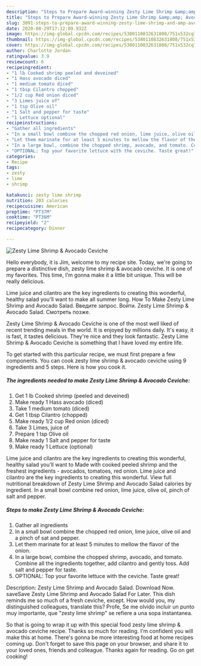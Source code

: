 ```yaml
---
description: "Steps to Prepare Award-winning Zesty Lime Shrimp &amp;amp; Avocado Ceviche"
title: "Steps to Prepare Award-winning Zesty Lime Shrimp &amp;amp; Avocado Ceviche"
slug: 3091-steps-to-prepare-award-winning-zesty-lime-shrimp-and-amp-avocado-ceviche
date: 2020-08-29T17:12:09.932Z
image: https://img-global.cpcdn.com/recipes/5380110832631808/751x532cq70/zesty-lime-shrimp-avocado-ceviche-recipe-main-photo.jpg
thumbnail: https://img-global.cpcdn.com/recipes/5380110832631808/751x532cq70/zesty-lime-shrimp-avocado-ceviche-recipe-main-photo.jpg
cover: https://img-global.cpcdn.com/recipes/5380110832631808/751x532cq70/zesty-lime-shrimp-avocado-ceviche-recipe-main-photo.jpg
author: Charlotte Jordan
ratingvalue: 3.9
reviewcount: 6
recipeingredient:
- "1 lb Cooked shrimp peeled and deveined"
- "1 Hass avocado diced"
- "1 medium tomato diced"
- "1 tbsp Cilantro chopped"
- "1/2 cup Red onion diced"
- "3 Limes juice of"
- "1 tsp Olive oil"
- "1 Salt and pepper for taste"
- "1 Lettuce optional"
recipeinstructions:
- "Gather all ingredients"
- "In a small bowl combine the chopped red onion, lime juice, olive oil and a pinch of sat and pepper."
- "Let them marinate for at least 5 minutes to mellow the flavor of the onion."
- "In a large bowl, combine the chopped shrimp, avocado, and tomato. Combine all the ingredients together, add cilantro and gently toss. Add salt and pepper for taste."
- "OPTIONAL: Top your favorite lettuce with the ceviche. Taste great!"
categories:
- Recipe
tags:
- zesty
- lime
- shrimp

katakunci: zesty lime shrimp 
nutrition: 203 calories
recipecuisine: American
preptime: "PT37M"
cooktime: "PT36M"
recipeyield: "2"
recipecategory: Dinner

---
```



![Zesty Lime Shrimp &amp; Avocado Ceviche](https://img-global.cpcdn.com/recipes/5380110832631808/751x532cq70/zesty-lime-shrimp-avocado-ceviche-recipe-main-photo.jpg)

Hello everybody, it is Jim, welcome to my recipe site. Today, we're going to prepare a distinctive dish, zesty lime shrimp &amp; avocado ceviche. It is one of my favorites. This time, I'm gonna make it a little bit unique. This will be really delicious.

Lime juice and cilantro are the key ingredients to creating this wonderful, healthy salad you&#39;ll want to make all summer long. How To Make Zesty Lime Shrimp and Avocado Salad. Введите запрос. Войти. Zesty Lime Shrimp &amp; Avocado Salad. Смотреть позже.

Zesty Lime Shrimp &amp; Avocado Ceviche is one of the most well liked of recent trending meals in the world. It is enjoyed by millions daily. It's easy, it is fast, it tastes delicious. They're nice and they look fantastic. Zesty Lime Shrimp &amp; Avocado Ceviche is something that I have loved my entire life.


To get started with this particular recipe, we must first prepare a few components. You can cook zesty lime shrimp &amp; avocado ceviche using 9 ingredients and 5 steps. Here is how you cook it.

<!--inarticleads1-->

##### The ingredients needed to make Zesty Lime Shrimp &amp; Avocado Ceviche:

1. Get 1 lb Cooked shrimp (peeled and deveined)
1. Make ready 1 Hass avocado (diced)
1. Take 1 medium tomato (diced)
1. Get 1 tbsp Cilantro (chopped)
1. Make ready 1/2 cup Red onion (diced)
1. Take 3 Limes, juice of
1. Prepare 1 tsp Olive oil
1. Make ready 1 Salt and pepper for taste
1. Make ready 1 Lettuce (optional)


Lime juice and cilantro are the key ingredients to creating this wonderful, healthy salad you&#39;ll want to Made with cooked peeled shrimp and the freshest ingredients - avocados, tomatoes, red onion. Lime juice and cilantro are the key ingredients to creating this wonderful. View full nutritional breakdown of Zesty Lime Shrimp and Avocado Salad calories by ingredient. In a small bowl combine red onion, lime juice, olive oil, pinch of salt and pepper. 

<!--inarticleads2-->

##### Steps to make Zesty Lime Shrimp &amp; Avocado Ceviche:

1. Gather all ingredients
1. In a small bowl combine the chopped red onion, lime juice, olive oil and a pinch of sat and pepper.
1. Let them marinate for at least 5 minutes to mellow the flavor of the onion.
1. In a large bowl, combine the chopped shrimp, avocado, and tomato. Combine all the ingredients together, add cilantro and gently toss. Add salt and pepper for taste.
1. OPTIONAL: Top your favorite lettuce with the ceviche. Taste great!


Description: Zesty Lime Shrimp and Avocado Salad. Download Now. saveSave Zesty Lime Shrimp and Avocado Salad For Later. This dish reminds me so much of a fresh ceviche, except. How would you, my distinguished colleagues, translate this? Profe, Se me olvido incluir un punto muy importante, que &#34;zesty lime shrimp&#34; se refiere a una sopa instantanea. 

So that is going to wrap it up with this special food zesty lime shrimp &amp; avocado ceviche recipe. Thanks so much for reading. I'm confident you will make this at home. There's gonna be more interesting food at home recipes coming up. Don't forget to save this page on your browser, and share it to your loved ones, friends and colleague. Thanks again for reading. Go on get cooking!
